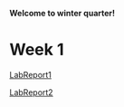 **Welcome to winter quarter!**
# Week 1
[LabReport1](https://github.com/makeilali/cse15l-lab-reports/blob/main/Labreport1.md)

[LabReport2](https://github.com/makeilali/cse15l-lab-reports/blob/main/LabReport2.md)
